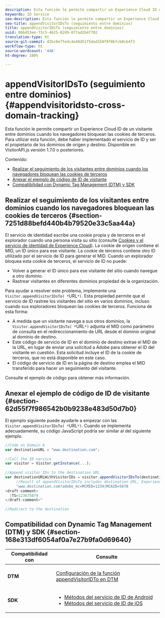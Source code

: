 ```yaml
---
description: Esta función le permite compartir un Experience Cloud ID de un visitante entre dominios cuando los navegadores bloquean las cookies de terceros. Para utilizar esta función, debe haber implementado el servicio de ID y ser el propietario de los dominios de origen y destino. Disponible en VisitorAPI.js versión 1.7.0 o posteriores.
keywords: ID Service
seo-description: Esta función le permite compartir un Experience Cloud ID de un visitante entre dominios cuando los navegadores bloquean las cookies de terceros. Para utilizar esta función, debe haber implementado el servicio de ID y ser el propietario de los dominios de origen y destino. Disponible en VisitorAPI.js versión 1.7.0 o posteriores.
seo-title: appendVisitorIDsTo (seguimiento entre dominios)
title: appendVisitorIDsTo (seguimiento entre dominios)
uuid: 06b453ee-73c5-4625-82d9-877ad2b4f702
translation-type: ht
source-git-commit: d2bc0e7fedc4e48d51f5dad158f9f8bfcb0cb4f3
workflow-type: ht
source-wordcount: '446'
ht-degree: 100%

---
```



# appendVisitorIDsTo (seguimiento entre dominios) {#appendvisitoridsto-cross-domain-tracking}

Esta función le permite compartir un Experience Cloud ID de un visitante entre dominios cuando los navegadores bloquean las cookies de terceros. Para utilizar esta función, debe haber implementado el servicio de ID y ser el propietario de los dominios de origen y destino. Disponible en VisitorAPI.js versión 1.7.0 o posteriores.

Contenido:

<ul class="simplelist"> 
 <li> <a href="../../library/get-set/appendvisitorid.md#section-7251d88befd440b4b79520e33c5aa44a" format="dita" scope="local"> Realizar el seguimiento de los visitantes entre dominios cuando los navegadores bloquean las cookies de terceros </a> </li> 
 <li> <a href="../../library/get-set/appendvisitorid.md#section-62d55f7f986542b0b9238e483d50d7b0" format="dita" scope="local"> Anexar el ejemplo de código de ID de visitante </a> </li> 
 <li> <a href="../../library/get-set/appendvisitorid.md#section-168e313df6054af0a7e27b9fa0d69640" format="dita" scope="local"> Compatibilidad con Dynamic Tag Management (DTM) y SDK </a> </li> 
</ul>

## Realizar el seguimiento de los visitantes entre dominios cuando los navegadores bloquean las cookies de terceros {#section-7251d88befd440b4b79520e33c5aa44a}

El servicio de identidad escribe una cookie propia y de terceros en el explorador cuando una persona visita su sitio (consulte [Cookies y el servicio de identidad de Experience Cloud](../../introduction/cookies.md)). La cookie de origen contiene el MID, un ID único para ese visitante. La cookie de terceros contiene otro ID utilizado por el servicio de ID para generar el MID. Cuando un explorador bloquea esta cookie de terceros, el servicio de ID no puede:

* Volver a generar el ID único para ese visitante del sitio cuando navegue a otro dominio.
* Rastrear visitantes en diferentes dominios propiedad de la organización.

Para ayudar a resolver este problema, implemente una ` Visitor.appendVisitorIDsTo( *`URL`*)`. Esta propiedad permite que el servicio de ID rastree los visitantes del sitio en varios dominios, incluso cuando sus exploradores bloquean las cookies de terceros. Funciona de esta forma:

* A medida que un visitante navega a sus otros dominios, la ` Visitor.appendVisitorIDsTo( *`URL`*)` adjunta el MID como parámetro de consulta en el redireccionamiento de URL desde el dominio original al dominio de destino.
* Este código de servicio de ID en el dominio de destino extrae el MID de la URL, en lugar de enviar una solicitud a Adobe para obtener el ID del visitante en cuestión. Esta solicitud incluye el ID de la cookie de terceros, que no está disponible en este caso.
* El código de servicio de ID en la página de destino emplea el MID transferido para hacer un seguimiento del visitante.

Consulte el ejemplo de código para obtener más información.

## Anexar el ejemplo de código de ID de visitante {#section-62d55f7f986542b0b9238e483d50d7b0}

El ejemplo siguiente puede ayudarle a empezar con las ` Visitor.appendVisitorIDsTo( *`URL`*)`. Cuando se implementa adecuadamente, su código JavaScript podría ser similar al del siguiente ejemplo.

```js
//Code on Domain A 
var destinationURL = "www.destination.com"; 
 
//Call the ID service 
var visitor = Visitor.getInstance(...); 
 
//Append visitor IDs to the destination URL 
var destinationURLWithVisitorIDs = visitor.appendVisitorIDsTo(destinationURL); 
     //Result of appendVisitorIDsTo includes destination URL, Experience Cloud ID (MCMID), and Analytics ID (MCAID) 
     "www.destination.com?adobe_mc=MCMID=1234|MCAID=5678 
<draft-comment>
  |TS=123675879 
</draft-comment>" 
 
//Redirect to the destination
```

## Compatibilidad con Dynamic Tag Management (DTM) y SDK {#section-168e313df6054af0a7e27b9fa0d69640}

<table id="table_6E7152B4FD2B4C4D8C9477C68204C4FF"> 
 <thead> 
  <tr> 
   <th colname="col1" class="entry"> Compatibilidad con </th> 
   <th colname="col2" class="entry"> Consulte </th> 
  </tr> 
 </thead>
 <tbody> 
  <tr> 
   <td colname="col1"> <p> <b>DTM</b> </p> </td> 
   <td colname="col2"> <p> <a href="https://helpx.adobe.com/es/dtm/kb/how-to-set-marketing-cloud-id-service-helper-function-in-adobe-d.html" format="https" scope="external"> Configuración de la función appendVisitorIDTo en DTM </a> </p> </td> 
  </tr> 
  <tr> 
   <td colname="col1"> <p> <b>SDK</b> </p> </td> 
   <td colname="col2"> 
    <ul id="ul_9D7933FF68EE4C71BAE999B3747F8398"> 
     <li id="li_9036C76AAECC4E639C23020C0C9F2AF8"> <a href="https://docs.adobe.com/content/help/es-ES/mobile-services/android/experience-cloud-android/mc-methods.html" format="https" scope="external"> Métodos del servicio de ID de Android </a> </li> 
     <li id="li_E49D357905584674BFDFE348345B3849"> <a href="https://docs.adobe.com/content/help/es-ES/mobile-services/ios/exp-cloud-ios/mc-methods.html" format="https" scope="external"> Métodos del servicio de ID de iOS </a> </li> 
    </ul> </td> 
  </tr> 
 </tbody> 
</table>

